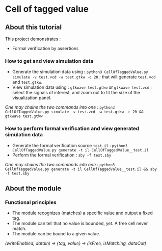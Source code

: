 # Cell of tagged value

## About this tutorial

This project demonstrates :

* Formal verification by assertions

### How to get and view simulation data

* Generate the simulation data using : `python3 CellOfTaggedValue.py simulate -v test.vcd -w test.gtkw -c 20` ; that will generate `test.vcd` and `test.gtkw`.
* View simulation data using : `gtkwave test.gtkw` or `gtkwave test.vcd` ; select the signals of interest, and zoom out to fit the size of the visualization panel.

_One may chains the two commands into one :_ `python3 CellOfTaggedValue.py simulate -v test.vcd -w test.gtkw -c 20 && gtkwave test.gtkw`

### How to perform formal verification and view generated simulation data

* Generate the formal verification source `test.il` : `python3 CellOfTaggedValue.py generate -t il CellOfTaggedValue__test.il`
* Perform the formal verification : `sby -f test.sby`

_One may chains the two commands into one :_ `python3 CellOfTaggedValue.py generate -t il CellOfTaggedValue__test.il && sby -f test.sby`

## About the module

### Functional principles

* The module recognizes (matches) a specific value and output a fixed tag.
* The module can tell that no value is bounded, yet. A free cell never match.
* The module can be bound to a given value.

_(writeEnabled, dataIn) &rarr; {tag, value} &rarr; (isFree, isMatching, dataOut)_
